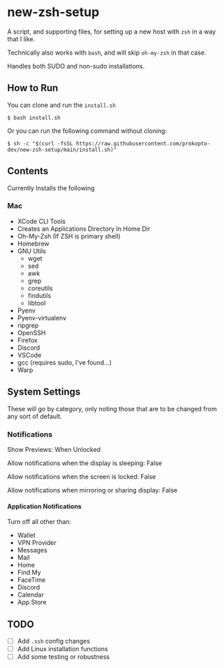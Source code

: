 # new-zsh-setup
A script, and supporting files, for setting up a new host with `zsh` in a way that I like.

Technically also works with `bash`, and will skip `oh-my-zsh` in that case.

Handles both SUDO and non-sudo installations.

## How to Run

You can clone and run the `install.sh`

```shell
$ bash install.sh
```

Or you can run the following command without cloning:

```shell
$ sh -c "$(curl -fsSL https://raw.githubusercontent.com/prokopto-dev/new-zsh-setup/main/install.sh)"
```

## Contents

Currently Installs the following

### Mac

- XCode CLI Tools
- Creates an Applications Directory In Home Dir
- Oh-My-Zsh (If ZSH is primary shell)
- Homebrew
- GNU Utils
    - wget
    - sed
    - awk
    - grep
    - coreutils
    - findutils
    - libtool
- Pyenv
- Pyenv-virtualenv
- ripgrep
- OpenSSH
- Firefox
- Discord
- VSCode
- gcc (requires sudo, I've found...)
- Warp

## System Settings

These will go by category, only noting those that are to be changed from any sort of default.

### Notifications

Show Previews: When Unlocked

Allow notifications when the display is sleeping: False

Allow notifications when the screen is locked: False

Allow notifications when mirroring or sharing display: False

#### Application Notifications

Turn off all other than:
- Wallet
- VPN Provider
- Messages
- Mail
- Home
- Find My
- FaceTime
- Discord
- Calendar
- App Store

## TODO

- [ ] Add `.ssh` config changes
- [ ] Add Linux installation functions
- [ ] Add some testing or robustness
